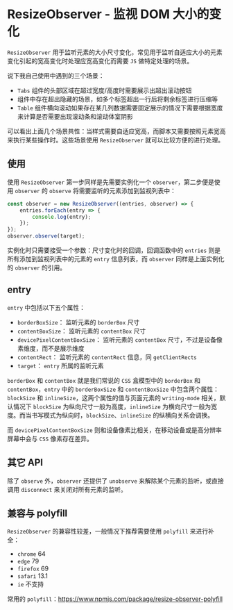 # ResizeObserver - 监视 DOM 大小的变化

`ResizeObserver` 用于监听元素的大小尺寸变化，常见用于监听自适应大小的元素变化引起的宽高变化时处理应宽高变化而需要 `JS` 做特定处理的场景。

说下我自己使用中遇到的三个场景：

-   `Tabs` 组件的头部区域在超过宽度/高度时需要展示出超出滚动按钮
-   组件中存在超出隐藏的场景，如多个标签超出一行后将剩余标签进行压缩等
-   `Table` 组件横向滚动如果存在某几列数据需要固定展示的情况下需要根据宽度来计算是否需要出现滚动条和滚动体室阴影

可以看出上面几个场景共性：当样式需要自适应宽高，而脚本又需要按照元素宽高来执行某些操作时。这些场景使用 `ResizeObserver` 就可以比较方便的进行处理。

## 使用

使用 `ResizeObserver` 第一步同样是先需要实例化一个 `observer`，第二步便是使用 `observer` 的 `observe` 将需要监听的元素添加到监视列表中：

```js
const observer = new ResizeObserver((entries, observer) => {
    entries.forEach(entry => {
        console.log(entry);
    });
});
observer.observe(target);
```

实例化时只需要接受一个参数：尺寸变化时的回调，回调函数中的 `entries` 则是所有添加到监视列表中的元素的 `entry` 信息列表，而 `observer` 同样是上面实例化的 `observer` 的引用。

## entry

`entry` 中包括以下五个属性：

-   `borderBoxSize`： 监听元素的 `borderBox` 尺寸
-   `contentBoxSize`： 监听元素的 `contentBox` 尺寸
-   `devicePixelContentBoxSize`： 监听元素的 `contentBox` 尺寸，不过是设备像素维度，而不是展示维度
-   `contentRect`： 监听元素的 `contentRect` 信息，同 `getClientRects`
-   `target`： `entry` 所属的监听元素

`borderBox` 和 `contentBox` 就是我们常说的 `CSS` 盒模型中的 `borderBox` 和 `contentBox`，`entry` 中的 `borderBoxSize` 和 `contentBoxSize` 中包含两个属性：`blockSize` 和 `inlineSize`，这两个属性的值与页面元素的 `writing-mode` 相关，默认情况下 `blockSize` 为纵向尺寸一般为高度，`inlineSize` 为横向尺寸一般为宽度。而当书写模式为纵向时，`blockSize`、`inlineSize` 的纵横向关系会调换。

而 `devicePixelContentBoxSize` 则和设备像素比相关，在移动设备或是高分辨率屏幕中会与 `CSS` 像素存在差异。

## 其它 API

除了 `observe` 外，`observer` 还提供了 `unobserve` 来解除某个元素的监听，或直接调用 `disconnect` 来关闭对所有元素的监听。

## 兼容与 polyfill

`ResizeObserver` 的兼容性较差，一般情况下推荐需要使用 `polyfill` 来进行补全：

-   `chrome` 64
-   `edge` 79
-   `firefox` 69
-   `safari` 13.1
-   `ie` 不支持

常用的 `polyfill`：https://www.npmjs.com/package/resize-observer-polyfill
